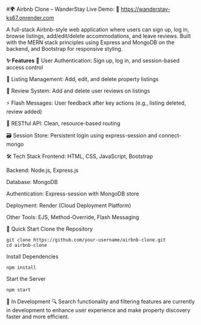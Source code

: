 #🌍 Airbnb Clone – WanderStay
Live Demo: 🔗 https://wanderstay-ks67.onrender.com

A full-stack Airbnb-style web application where users can sign up, log in, browse listings, add/edit/delete accommodations, and leave reviews. Built with the MERN stack principles using Express and MongoDB on the backend, and Bootstrap for responsive styling.

**✨ Features**
🔐 User Authentication: Sign up, log in, and session-based access control

🏡 Listing Management: Add, edit, and delete property listings

💬 Review System: Add and delete user reviews on listings

⚡ Flash Messages: User feedback after key actions (e.g., listing deleted, review added)

🔁 RESTful API: Clean, resource-based routing

🗃️ Session Store: Persistent login using express-session and connect-mongo

🛠 Tech Stack
Frontend: HTML, CSS, JavaScript, Bootstrap

Backend: Node.js, Express.js

Database: MongoDB

Authentication: Express-session with MongoDB store

Deployment: Render (Cloud Deployment Platform)

Other Tools: EJS, Method-Override, Flash Messaging

🚀 Quick Start
Clone the Repository

```
git clone https://github.com/your-username/airbnb-clone.git
cd airbnb-clone
```
Install Dependencies
```
npm install
```
Start the Server
```
npm start
```
🚧 In Development
🔍 Search functionality and filtering features are currently in development to enhance user experience and make property discovery faster and more efficient.
